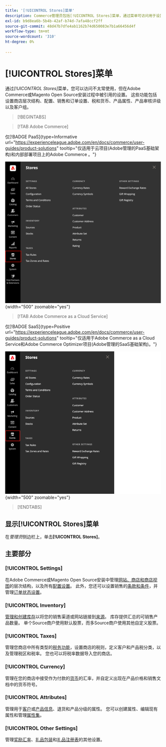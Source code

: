 ```yaml
---
title: '[!UICONTROL Stores]菜单'
description: Commerce管理员包括[!UICONTROL Stores]菜单，通过菜单可访问用于设置商店层次结构、配置、库存、税和属性的工具。
exl-id: b9d8ea6b-5b4b-42af-b74d-7afa48ccf2ff
source-git-commit: 48d47b7dfe4ab1162b74d650083e7b1a66456d4f
workflow-type: tm+mt
source-wordcount: '310'
ht-degree: 0%

---
```


# [!UICONTROL Stores]菜单

通过&#x200B;_[!UICONTROL Stores]_&#x200B;菜单，您可以访问不太常使用，但在Adobe Commerce或Magento Open Source安装过程中被引用的设置。 这些功能包括设置商店层次结构、配置、销售和订单设置、税和货币、产品属性、产品审核评级以及客户组。

>[!BEGINTABS]

>[!TAB Adobe Commerce]

仅[!BADGE PaaS]{type=Informative url="https://experienceleague.adobe.com/en/docs/commerce/user-guides/product-solutions" tooltip="仅适用于云项目(Adobe管理的PaaS基础架构)和内部部署项目上的Adobe Commerce 。"}

![管理员 — 商店菜单](./assets/stores-menu.png){width="500" zoomable="yes"}

>[!TAB Adobe Commerce as a Cloud Service]

仅[!BADGE SaaS]{type=Positive url="https://experienceleague.adobe.com/en/docs/commerce/user-guides/product-solutions" tooltip="仅适用于Adobe Commerce as a Cloud Service和Adobe Commerce Optimizer项目(Adobe管理的SaaS基础架构)。"}

![管理员 — 商店菜单](./assets/stores-menu-accs.png){width="500" zoomable="yes"}

>[!ENDTABS]

## 显示[!UICONTROL Stores]菜单

在&#x200B;_管理员_&#x200B;侧边栏上，单击&#x200B;**[!UICONTROL Stores]**。

## 主要部分

### [!UICONTROL Settings]

在Adobe Commerce或Magento Open Source安装中管理[网站、商店和商店视图](stores.md#store-and-site-structure)的层次结构，以及所有[配置设置](../configuration-reference/guide-overview.md)。 此外，您还可以设置销售的[条款和条件](terms-and-conditions.md)，并管理[订单状态设置](order-status.md#custom-order-status)。

### [!UICONTROL Inventory]

[管理和创建库存](../inventory-management/introduction.md)以将您的销售渠道或网站链接到[来源](../inventory-management/sources-manage.md)。 库存提供汇总的可销售产品数量。 单个Source商户使用默认股票，而多Source商户使用其他自定义股票。

### [!UICONTROL Taxes]

管理您商店中所有类型的[税务功能](taxes.md)，设置商店的税则，定义客户和产品税分类，以及管理税区和税率。 您也可以将税率数据导入您的商店。

### [!UICONTROL Currency]

管理在您的商店中接受作为付款的[货币](currency.md)的汇率，并自定义出现在产品价格和销售文档中的货币符号。

### [!UICONTROL Attributes]

管理用于[客户](../customers/attribute-properties.md)或[产品信息](../catalog/attribute-product-create.md)、退货和产品分级的属性。 您可以创建属性、编辑现有属性和管理[属性集](../catalog/attribute-sets.md)。

### [!UICONTROL Other Settings]

管理[奖励汇率](../merchandising-promotions/reward-exchange-rates.md)、[礼品包装](cart-configuration.md#gift-wrap)和[礼品注册表](../merchandising-promotions/gift-registries.md)的其他设置。
